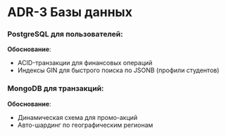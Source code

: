 # ADR-3 Базы данных

### PostgreSQL для пользователей:
**Обоснование**:
- ACID-транзакции для финансовых операций
- Индексы GIN для быстрого поиска по JSONB (профили студентов)

### MongoDB для транзакций:
**Обоснование**:
- Динамическая схема для промо-акций
- Авто-шардинг по географическим регионам
